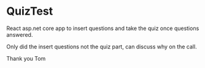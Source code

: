 # QuizTest
React asp.net core app to insert questions and take the quiz once questions answered.

Only did the insert questions not the quiz part, can discuss why on the call.

Thank you 
Tom 
